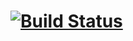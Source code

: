 # [![Build Status](https://travis-ci.org/CanonicalLtd/admin_ceph.svg?branch=master)](https://travis-ci.org/CanonicalLtd/admin_ceph)
